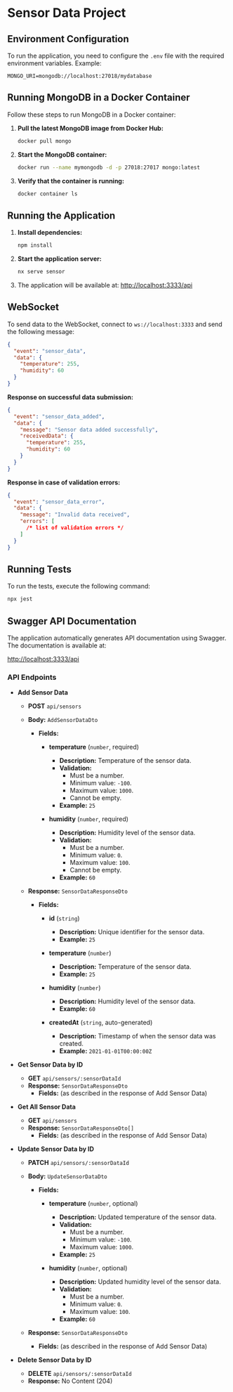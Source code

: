 # **Sensor Data Project**

## **Environment Configuration**

To run the application, you need to configure the `.env` file with the required environment variables. Example:

```env
MONGO_URI=mongodb://localhost:27018/mydatabase
```

## **Running MongoDB in a Docker Container**

Follow these steps to run MongoDB in a Docker container:

1. **Pull the latest MongoDB image from Docker Hub:**

   ```bash
   docker pull mongo
   ```

2. **Start the MongoDB container:**

   ```bash
   docker run --name mymongodb -d -p 27018:27017 mongo:latest
   ```

3. **Verify that the container is running:**

   ```bash
   docker container ls
   ```

## **Running the Application**

1. **Install dependencies:**

   ```bash
   npm install
   ```

2. **Start the application server:**

   ```bash
   nx serve sensor
   ```

3. The application will be available at: [http://localhost:3333/api](http://localhost:3333/api)

## **WebSocket**

To send data to the WebSocket, connect to `ws://localhost:3333` and send the following message:

```json
{
  "event": "sensor_data",
  "data": {
    "temperature": 255,
    "humidity": 60
  }
}
```

**Response on successful data submission:**

```json
{
  "event": "sensor_data_added",
  "data": {
    "message": "Sensor data added successfully",
    "receivedData": {
      "temperature": 255,
      "humidity": 60
    }
  }
}
```

**Response in case of validation errors:**

```json
{
  "event": "sensor_data_error",
  "data": {
    "message": "Invalid data received",
    "errors": [
      /* list of validation errors */
    ]
  }
}
```

## **Running Tests**

To run the tests, execute the following command:

```bash
npx jest
```

## **Swagger API Documentation**

The application automatically generates API documentation using Swagger. The documentation is available at:

[http://localhost:3333/api](http://localhost:3333/api)

### **API Endpoints**

- **Add Sensor Data**

  - **POST** `api/sensors`
  - **Body:** `AddSensorDataDto`

    - **Fields:**

      - **temperature** (`number`, required)

        - **Description:** Temperature of the sensor data.
        - **Validation:**
          - Must be a number.
          - Minimum value: `-100`.
          - Maximum value: `1000`.
          - Cannot be empty.
        - **Example:** `25`

      - **humidity** (`number`, required)
        - **Description:** Humidity level of the sensor data.
        - **Validation:**
          - Must be a number.
          - Minimum value: `0`.
          - Maximum value: `100`.
          - Cannot be empty.
        - **Example:** `60`

  - **Response:** `SensorDataResponseDto`

    - **Fields:**

      - **id** (`string`)

        - **Description:** Unique identifier for the sensor data.
        - **Example:** `25`

      - **temperature** (`number`)

        - **Description:** Temperature of the sensor data.
        - **Example:** `25`

      - **humidity** (`number`)

        - **Description:** Humidity level of the sensor data.
        - **Example:** `60`

      - **createdAt** (`string`, auto-generated)
        - **Description:** Timestamp of when the sensor data was created.
        - **Example:** `2021-01-01T00:00:00Z`

- **Get Sensor Data by ID**

  - **GET** `api/sensors/:sensorDataId`
  - **Response:** `SensorDataResponseDto`
    - **Fields:** (as described in the response of Add Sensor Data)

- **Get All Sensor Data**

  - **GET** `api/sensors`
  - **Response:** `SensorDataResponseDto[]`
    - **Fields:** (as described in the response of Add Sensor Data)

- **Update Sensor Data by ID**

  - **PATCH** `api/sensors/:sensorDataId`
  - **Body:** `UpdateSensorDataDto`

    - **Fields:**

      - **temperature** (`number`, optional)

        - **Description:** Updated temperature of the sensor data.
        - **Validation:**
          - Must be a number.
          - Minimum value: `-100`.
          - Maximum value: `1000`.
        - **Example:** `25`

      - **humidity** (`number`, optional)
        - **Description:** Updated humidity level of the sensor data.
        - **Validation:**
          - Must be a number.
          - Minimum value: `0`.
          - Maximum value: `100`.
        - **Example:** `60`

  - **Response:** `SensorDataResponseDto`
    - **Fields:** (as described in the response of Add Sensor Data)

- **Delete Sensor Data by ID**

  - **DELETE** `api/sensors/:sensorDataId`
  - **Response:** No Content (204)
